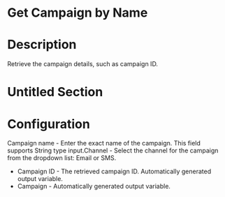 ﻿# Get Campaign by Name

# Description

Retrieve the campaign details, such as campaign ID.

# Untitled Section

# Configuration

Campaign name - Enter the exact name of the campaign. This field supports
              String type input.Channel - Select the channel for the campaign from the dropdown list: Email or
            SMS.









* Campaign ID - The retrieved campaign ID. Automatically generated output variable.
* Campaign - Automatically generated output variable.
